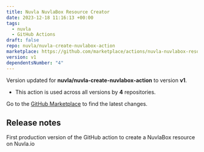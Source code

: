 ```yaml
---
title: Nuvla NuvlaBox Resource Creator
date: 2023-12-18 11:16:13 +00:00
tags:
  - nuvla
  - GitHub Actions
draft: false
repo: nuvla/nuvla-create-nuvlabox-action
marketplace: https://github.com/marketplace/actions/nuvla-nuvlabox-resource-creator
version: v1
dependentsNumber: "4"
---
```



Version updated for **nuvla/nuvla-create-nuvlabox-action** to version **v1**.
- This action is used across all versions by **4** repositories.

Go to the [GitHub Marketplace](https://github.com/marketplace/actions/nuvla-nuvlabox-resource-creator) to find the latest changes.

## Release notes

First production version of the GitHub action to create a NuvlaBox resource on Nuvla.io
